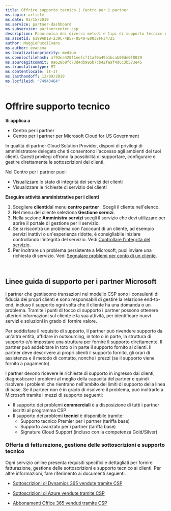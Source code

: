 ```yaml
---
title: Offrire supporto tecnico | Centro per i partner
ms.topic: article
ms.date: 03/15/2019
ms.service: partner-dashboard
ms.subservice: partnercenter-csp
description: Panoramica dei diversi metodi e tipi di supporto tecnico che è possibile offrire ai clienti.
ms.assetid: 6199AD1B-239C-4B57-8540-E0038FF34725
author: MaggiePucciEvans
ms.author: evansma
ms.localizationpriority: medium
ms.openlocfilehash: af93ea420f1eefcf11af0a49b1bcab00de6f0029
ms.sourcegitcommit: 9a628b8fc73d4db995b7cb42faaf4d6c3b573e45
ms.translationtype: MT
ms.contentlocale: it-IT
ms.lasthandoff: 12/09/2019
ms.locfileid: "74943464"
---
```

# <a name="provide-technical-support"></a>Offrire supporto tecnico

**Si applica a**

-  Centro per i partner
-  Centro per i partner per Microsoft Cloud for US Government


In qualità di partner Cloud Solution Provider, disponi di privilegi di amministratore delegato che ti consentono l'accesso agli ambienti dei tuoi clienti. Questi privilegi offrono la possibilità di supportare, configurare e gestire direttamente le sottoscrizioni dei clienti.

Nel Centro per i partner puoi:

-   Visualizzare lo stato di integrità dei servizi dei clienti
-   Visualizzare le richieste di servizio dei clienti

**Eseguire attività amministrative per i clienti**

1.  Scegliere **clienti**dal menu **centro partner** . Scegli il cliente nell'elenco.
2.  Nel menu del cliente seleziona **Gestione servizi**.
3.  Nella sezione **Amministra servizi** scegli il servizio che devi utilizzare per aprire il portale di gestione per il servizio.
4.  Se si riscontra un problema con l'account di un cliente, ad esempio servizi inattivi o un'esperienza ridotte, è consigliabile iniziare controllando l'integrità del servizio. Vedi [Controllare l'integrità del servizio](check-service-health.md).
5.  Per inoltrare un problema persistente a Microsoft, puoi inviare una richiesta di servizio. Vedi [Segnalare problemi per conto di un cliente](report-problems-on-behalf-of-a-customer.md).

 
## <a name="microsoft-partner-support-guidance"></a>Linee guida di supporto per i partner Microsoft

I partner che gestiscono transazioni nel modello CSP sono i consulenti di fiducia dei propri clienti e sono responsabili di gestire la relazione end-to-end, incluso il supporto ogni volta che il cliente ha una domanda o un problema. Tramite i punti di tocco di supporto i partner possono ottenere ulteriori informazioni sul cliente e la sua attività, per identificare nuovi servizi e soluzioni in grado di fornire valore.

Per soddisfare il requisito di supporto, il partner può rivendere supporto da un'altra entità, affidare in outsourcing, in toto o in parte, la struttura di supporto e/o impostare una struttura per fornire il supporto direttamente.  Il partner può addebitare in toto o in parte il supporto fornito ai clienti. Il partner deve descrivere ai propri clienti il supporto fornito, gli orari di assistenza e il metodo di contatto, nonché i prezzi (se il supporto viene fornito a pagamento). 

I partner devono ricevere le richieste di supporto in ingresso dai clienti, diagnosticare i problemi al meglio della capacità del partner e quindi risolvere i problemi che rientrano nell'ambito dei limiti di supporto della linea di base. Se il partner non è in grado di risolvere il problema, può inoltrarlo a Microsoft tramite i mezzi di supporto seguenti:

- Il supporto dei problemi **commerciali** è a disposizione di tutti i partner iscritti al programma CSP
-   Il supporto dei problemi **tecnici** è disponibile tramite:
    -   Supporto tecnico Premier per i partner (tariffa base)
    -   Supporto avanzato per i partner (tariffa base)
    -   Signature Cloud Support (incluso con la competenza Gold/Silver)

### <a name="providing-billing-subscription-management-and-technical-support"></a>Offerta di fatturazione, gestione delle sottoscrizioni e supporto tecnico 

Ogni servizio online presenta requisiti specifici e dettagliati per fornire fatturazione, gestione delle sottoscrizioni e supporto tecnico ai clienti. Per altre informazioni, fare riferimento ai documenti seguenti.

-   [Sottoscrizioni di Dynamics 365 vendute tramite CSP](https://www.microsoftpartnercommunity.com/t5/CSP/Microsoft-Partner-Support-Guidance/m-p/5262#M30)

-   [Sottoscrizioni di Azure vendute tramite CSP](https://www.microsoftpartnercommunity.com/t5/CSP/Microsoft-Partner-Support-Guidance/m-p/5263#M31)

-   [Abbonamenti Office 365 venduti tramite CSP](https://www.microsoftpartnercommunity.com/t5/CSP/Microsoft-Partner-Support-Guidance/m-p/5264#M32)
 




